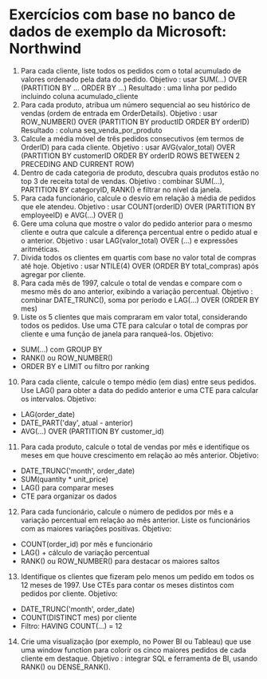 # Exercícios com base no banco de dados de exemplo da Microsoft: Northwind

1. Para cada cliente, liste todos os pedidos com o total acumulado de valores ordenado pela data do pedido.
Objetivo     : usar SUM(...) OVER (PARTITION BY … ORDER BY …)
Resultado    : uma linha por pedido incluindo coluna acumulado_cliente
2. Para cada produto, atribua um número sequencial ao seu histórico de vendas (ordem de entrada em OrderDetails).
Objetivo     : usar ROW_NUMBER() OVER (PARTITION BY productID ORDER BY orderID)
Resultado    : coluna seq_venda_por_produto
3. Calcule a média móvel de três pedidos consecutivos (em termos de OrderID) para cada cliente.
Objetivo     : usar AVG(valor_total) OVER (PARTITION BY customerID ORDER BY orderID ROWS BETWEEN 2 PRECEDING AND CURRENT ROW)
4. Dentro de cada categoria de produto, descubra quais produtos estão no top 3 de receita total de vendas.
Objetivo     : combinar SUM(...), PARTITION BY categoryID, RANK() e filtrar no nível da janela.
5. Para cada funcionário, calcule o desvio em relação à média de pedidos que ele atendeu.
Objetivo     : usar COUNT(orderID) OVER (PARTITION BY employeeID) e AVG(...) OVER ()
6. Gere uma coluna que mostre o valor do pedido anterior para o mesmo cliente e outra que calcule a diferença percentual entre o pedido atual e o anterior.
Objetivo     : usar LAG(valor_total) OVER (...) e expressões aritméticas.
7. Divida todos os clientes em quartis com base no valor total de compras até hoje.
Objetivo     : usar NTILE(4) OVER (ORDER BY total_compras) após agregar por cliente.
8. Para cada mês de 1997, calcule o total de vendas e compare com o mesmo mês do ano anterior, exibindo a variação percentual.
Objetivo     : combinar DATE_TRUNC(), soma por período e LAG(...) OVER (ORDER BY mes)
9. Liste os 5 clientes que mais compraram em valor total, considerando todos os pedidos.
Use uma CTE para calcular o total de compras por cliente e uma função de janela para ranqueá-los.
Objetivo:
- SUM(...) com GROUP BY
- RANK() ou ROW_NUMBER()
- ORDER BY e LIMIT ou filtro por ranking
10. Para cada cliente, calcule o tempo médio (em dias) entre seus pedidos.
Use LAG() para obter a data do pedido anterior e uma CTE para calcular os intervalos.
Objetivo:
- LAG(order_date)
- DATE_PART('day', atual - anterior)
- AVG(...) OVER (PARTITION BY customer_id)
11. Para cada produto, calcule o total de vendas por mês e identifique os meses em que houve crescimento em relação ao mês anterior.
Objetivo:
- DATE_TRUNC('month', order_date)
- SUM(quantity * unit_price)
- LAG() para comparar meses
- CTE para organizar os dados
12. Para cada funcionário, calcule o número de pedidos por mês e a variação percentual em relação ao mês anterior.
Liste os funcionários com as maiores variações positivas.
Objetivo:
- COUNT(order_id) por mês e funcionário
- LAG() + cálculo de variação percentual
- RANK() ou ROW_NUMBER() para destacar os maiores saltos
13. Identifique os clientes que fizeram pelo menos um pedido em todos os 12 meses de 1997.
Use CTEs para contar os meses distintos com pedidos por cliente.
Objetivo:
- DATE_TRUNC('month', order_date)
- COUNT(DISTINCT mes) por cliente
- Filtro: HAVING COUNT(...) = 12
14. Crie uma visualização (por exemplo, no Power BI ou Tableau) que use uma window function para colorir os cinco maiores pedidos de cada cliente em destaque.
Objetivo     : integrar SQL e ferramenta de BI, usando RANK() ou DENSE_RANK().